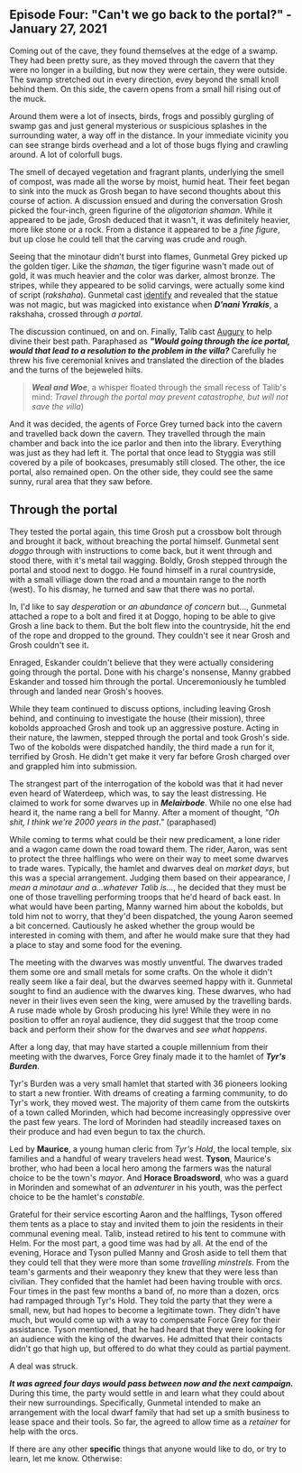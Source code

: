 ## Episode Four: "Can't we go back to the portal?" -  January 27, 2021

Coming out of the cave, they found themselves at the edge of a swamp. They had been pretty sure, as they moved through the cavern that they were no longer in a building, but now they were certain, they were outside. The swamp stretched out in every direction, evey beyond the small knoll behind them. On this side, the cavern opens from a small hill rising out of the muck.

Around them were a lot of insects, birds, frogs and possibly gurgling of swamp gas and just general mysterious or suspicious splashes in the surrounding water, a way off in the distance. In your immediate vicinity you can see strange birds overhead and a lot of those bugs flying and crawling around. A lot of colorfull bugs.

The smell of decayed vegetation and fragrant plants, underlying the smell of compost, was made all the worse by moist, humid heat. Their feet began to sink into the muck as Grosh began to have second thoughts about this course of action. A discussion ensued and during the conversation Grosh picked the four-inch, green figurine of the *aligatorian shaman*. While it appeared to be jade, Grosh deduced that it wasn't, it was definitely heavier, more like stone or a rock. From a distance it appeared to be a *fine figure*, but up close he could tell that the carving was crude and rough.

Seeing that the minotaur didn't burst into flames, Gunmetal Grey picked up the golden tiger. Like the *shaman*, the tiger figurine wasn't made out of gold, it was much heavier and the color was darker, almost bronze. The stripes, while they appeared to be solid carvings, were actually some kind of script (*rakshaha*). Gunmetal cast [identify](https://www.dndbeyond.com/spells/identify) and revealed that the statue was not magic, but was magicked into existance when ***D’nani Yrrakis***, a rakshaha, crossed through *a portal*.

The discussion continued, on and on. Finally, Talib cast [Augury](https://www.dndbeyond.com/spells/augury) to help divine their best path. Paraphased as ***"Would going through the ice portal, would that lead to a resolution to the problem in the villa?*** Carefully he threw his five ceremonial knives and translated the direction of the blades and the turns of the bejeweled hilts.
> ***Weal and Woe***, a whisper floated through the small recess of Talib's mind: *Travel through the portal may prevent catastrophe, but will not save the villa*)

And it was decided, the agents of Force Grey turned back into the cavern and travelled back down the cavern. They travelled through the main chamber and back into the ice parlor and then into the library. Everything was just as they had left it. The portal that once lead to Styggia was still covered by a pile of bookcases, presumably still closed. The other, the ice portal, also remained open. On the other side, they could see the same sunny, rural area that they saw before.

## Through the portal

They tested the portal again, this time Grosh put a crossbow bolt through and brought it back, without breaching the portal himself. Gunmetal sent *doggo* through with instructions to come back, but it went through and stood there, with it's metal tail wagging. Boldly, Grosh stepped through the portal and stood next to doggo. He found himself in a rural countryside, with a small villiage down the road and a mountain range to the north (west). To his dismay, he turned and saw that there was no portal.

In, I'd like to say *desperation* or *an abundance of concern* but..., Gunmetal attached a rope to a bolt and fired it at Doggo, hoping to be able to give Grosh a line back to them. But the bolt flew into the countryside, hit the end of the rope and dropped to the ground. They couldn't see it near Grosh and Grosh couldn't see it.

Enraged, Eskander couldn't believe that they were actually considering going through the portal. Done with his charge's nonsense, Manny grabbed Eskander and tossed him through the portal. Unceremoniously he tumbled through and landed near Grosh's hooves.

While they team continued to discuss options, including leaving Grosh behind, and continuing to investigate the house (their mission), three kobolds approached Grosh and took up an aggressive posture. Acting in their nature, the lawmen, stepped through the portal and took Grosh's side. Two of the kobolds were dispatched handily, the third made a run for it, terrified by Grosh. He didn't get make it very far before Grosh charged over and grappled him into submission.

The strangest part of the interrogation of the kobold was that it had never even heard of Waterdeep, which was, to say the least distressing. He claimed to work for some dwarves up in ***Melairbode***. While no one else had heard it, the name rang a bell for Manny. After a moment of thought, *"Oh shit, I think we're 2000 years in the past."* (paraphased)

While coming to terms what could be their new predicament, a lone rider and a wagon came down the road toward them. The rider, Aaron, was sent to protect the three halflings who were on their way to meet some dwarves to trade wares. Typically, the hamlet and dwarves deal on *market days*, but this was a special arrangement. Judging them based on their appearance, *I mean a minotaur and a...whatever Talib is...*, he decided that they must be one of those travelling performing troops that he'd heard of back east. In what would have been parting, Manny warned him about the kobolds, but told him not to worry, that they'd been dispatched, the young Aaron seemed a bit concerned. Cautiously he asked whether the group would be interested in coming with them, and after he would make sure that they had a place to stay and some food for the evening.

The meeting with the dwarves was mostly unventful. The dwarves traded them some ore and small metals for some crafts. On the whole it didn't really seem like a fair deal, but the dwarves seemed happy with it. Gunmetal sought to find an audience with the dwarves king. These dwarves, who had never in their lives even seen the king, were amused by the travelling bards. A ruse made whole by Grosh producing his lyre! While they were in no position to offer an royal audience, they did suggest that the troop come back and perform their show for the dwarves and *see what happens*.

After a long day, that may have started a couple millennium from their meeting with the dwarves, Force Grey finaly made it to the hamlet of ***Tyr's Burden***. 

Tyr's Burden was a very small hamlet that started with 36 pioneers looking to start a new frontier. With dreams of creating a farming community, to do Tyr's work, they moved west. The majority of them came from the outskirts of a town called Morinden, which had become increasingly oppressive over the past few years. The lord of Morinden had steadily increased taxes on their produce and had even begun to tax the church. 

Led by **Maurice**, a young human cleric from *Tyr's Hold*, the local temple, six families and a handful of weary travelers head west. **Tyson**, Maurice's brother, who had been a local hero among the farmers was the natural choice to be the town's *mayor*. And **Horace Broadsword**, who was a guard in Morinden and somewhat of an *adventurer* in his youth, was the perfect choice to be the hamlet's *constable*.

Grateful for their service escorting Aaron and the halflings, Tyson offered them tents as a place to stay and invited them to join the residents in their communal evening meal. Talib, instead retired to his tent to commune with Helm. For the most part, a good time was had by all. At the end of the evening, Horace and Tyson pulled Manny and Grosh aside to tell them that they could tell that they were more than some *travelling minstrels*. From the team's garments and their weaponry they knew that they were less than civilian. They confided that the hamlet had been having trouble with orcs. Four times in the past few months a band of, no more than a dozen, orcs had rampaged through Tyr's Hold. They told the party that they were a small, new, but had hopes to become a legitimate town. They didn't have much, but would come up with a way to compensate Force Grey for their assistance. Tyson mentioned, that he had heard that they were looking for an audience with the king of the dwarves. He admitted that their contacts didn't go that high up, but offered to do what they could as partial payment. 

A deal was struck.

***It was agreed four days would pass between now and the next campaign.*** During this time, the party would settle in and learn what they could about their new surroundings. Specifically, Gunmetal intended to make an arrangement with the local dwarf family that had set up a smith business to lease space and their tools. So far, the agreed to allow time as a *retainer* for help with the orcs.

If there are any other **specific** things that anyone would like to do, or try to learn, let me know.
Otherwise:
